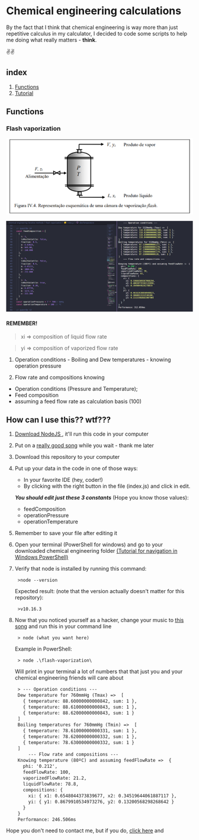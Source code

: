 # Chemical engineering calculations

By the fact that I think that chemical engineering is way more than just repetitive calculus in my calculator, I decided to code some scripts to help me doing what really matters - **think**. 

✌️✌️

## index
1. [Functions](##Functions)
2. [Tutorial](##How-can-I-use-this??-wtf???)

## Functions

### Flash vaporization

![](./flash-vaporization/assets/flash-vaporization.png)

![](./flash-vaporization/assets/vaporizaton-example.png)

#### REMEMBER!
> xi => composition of liquid flow rate 

> yi => composition of vaporized flow rate

1. Operation conditions - Boiling and Dew temperatures - knowing operation pressure

2. Flow rate and compositions knowing 
- Operation conditions (Pressure and Temperature);
- Feed composition
- assuming a feed flow rate as calculation basis (100)

## How can I use this?? wtf???

1. [Download NodeJS ](https://nodejs.org/pt-br/download/), it'll run this code in your computer
2. Put on a [really good song](https://youtu.be/29LwM9Xa6l8?t=601) while you wait - thank me later
3. Download this repository to your computer

4. Put up your data in the code in one of those ways:
    - In your favorite IDE (hey, coder!)
    - By clicking with the right button in the file (index.js) and click in edit.

    _**You should edit just these 3 constants**_ (Hope you know those values): 
    - feedComposition
    * operationPressure 
    - operationTemperature 

5. Remember to save your file after editing it

6. Open your terminal (PowerShell for windows) and go to your downloaded chemical engineering folder [(Tutorial for navigation in Windows PowerShell)](https://docs.microsoft.com/en-us/windows-server/administration/windows-commands/cd)
7. Verify that node is installed by running this command:

        >node --version

    Expected result: (note that the version actually doesn't matter for this repository):
    
        >v10.16.3  

8. Now that you noticed yourself as a hacker, change your music to [this song](https://www.youtube.com/watch?v=XMEXPkPmmq0) and run this in your command line

        > node (what you want here)

    Example in PowerShell: 

        > node .\flash-vaporization\

    Will print in your terminal a lot of numbers that that just you and your chemical engineering friends will care about

        > --- Operation conditions ---
        Dew temperature for 760mmHg (Tmax) =>  [
          { temperature: 88.60000000000842, sum: 1 },
          { temperature: 88.61000000000843, sum: 1 },
          { temperature: 88.62000000000843, sum: 1 }
        ]
        Boiling temperatures for 760mmHg (Tmin) =>  [
          { temperature: 78.61000000000331, sum: 1 },
          { temperature: 78.62000000000332, sum: 1 },
          { temperature: 78.63000000000332, sum: 1 }
        ]
            --- Flow rate and compositions ---
        Knowing temperature (80ºC) and assuming feedFlowRate =>  {
          phi: '0.212',
          feedFlowRate: 100,
          vaporizedFlowRate: 21.2,
          liquidFlowRate: 78.8,
          compositions: {
            xi: { x1: 0.6548044373839677, x2: 0.34519644061887117 },
            yi: { y1: 0.8679910534973276, y2: 0.13200568298268642 }
          }
        }
        Performance: 246.506ms

Hope you don't need to contact me, but if you do, [click here](https://github.com/viniaxt/chemical-engineering/issues) and 